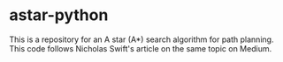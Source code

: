 # astar-python
This is a repository for an A star (A*) search algorithm for path planning. This code follows Nicholas Swift's article on the same topic on Medium.

